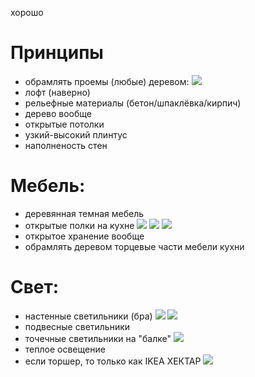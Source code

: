 хорошо

# Принципы
- обрамлять проемы (любые) деревом:
  ![](https://armata.ru/system/image/1455/full_WhatsApp_Image_2020-02-21_at_11.04.01.jpeg)
- лофт (наверно)
- рельефные материалы (бетон/шпаклёвка/кирпич)
- дерево вообще
- открытые потолки 
- узкий-высокий плинтус
- наполненость стен

# Мебель:
- деревянная темная мебель
- открытые полки на кухне
  ![](https://i.imgur.com/nDbgSLo.jpg) 
  ![](https://trizio.ru/img-srv01/122016/img_post/post_2_77.jpg)
  ![](https://trizio.ru/img-srv01/122016/img_post/post_2_84.jpg)
- открытое хранение вообще
- обрамлять деревом торцевые части мебели кухни

# Свет:
- настенные светильники (бра)
  ![](https://static-sl.insales.ru/images/products/1/7644/365190620/large__DSC1343.JPG)
  ![](https://www.ikea.com/ru/ru/images/products/fubbla-fyubbla-bra-svetodiodnyy-belyy__0883397_pe643456_s5.jpg?f=s)
- подвесные светильники
- точечные светильники на "балке"
  ![](https://www.ikea.com/ru/ru/images/products/hektar-potolochnaya-shina-3-lampy-temno-seryy__0880187_pe671281_s5.jpg?f=g)
- теплое освещение
- если торшер, то только как IKEA ХЕКТАР
  ![](https://www.ikea.com/ru/ru/images/products/hektar-svetilnik-napolnyy-s-3-lampami-temno-seryy__0879891_pe676995_s5.jpg?f=g)

